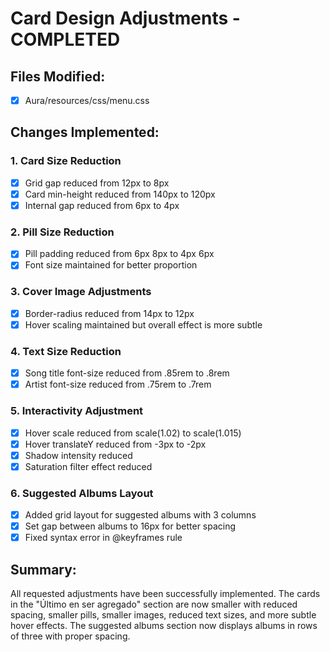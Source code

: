 # Card Design Adjustments - COMPLETED

## Files Modified:
- [x] Aura/resources/css/menu.css

## Changes Implemented:

### 1. Card Size Reduction
- [x] Grid gap reduced from 12px to 8px
- [x] Card min-height reduced from 140px to 120px
- [x] Internal gap reduced from 6px to 4px

### 2. Pill Size Reduction
- [x] Pill padding reduced from 6px 8px to 4px 6px
- [x] Font size maintained for better proportion

### 3. Cover Image Adjustments
- [x] Border-radius reduced from 14px to 12px
- [x] Hover scaling maintained but overall effect is more subtle

### 4. Text Size Reduction
- [x] Song title font-size reduced from .85rem to .8rem
- [x] Artist font-size reduced from .75rem to .7rem

### 5. Interactivity Adjustment
- [x] Hover scale reduced from scale(1.02) to scale(1.015)
- [x] Hover translateY reduced from -3px to -2px
- [x] Shadow intensity reduced
- [x] Saturation filter effect reduced

### 6. Suggested Albums Layout
- [x] Added grid layout for suggested albums with 3 columns
- [x] Set gap between albums to 16px for better spacing
- [x] Fixed syntax error in @keyframes rule

## Summary:
All requested adjustments have been successfully implemented. The cards in the "Último en ser agregado" section are now smaller with reduced spacing, smaller pills, smaller images, reduced text sizes, and more subtle hover effects. The suggested albums section now displays albums in rows of three with proper spacing.
